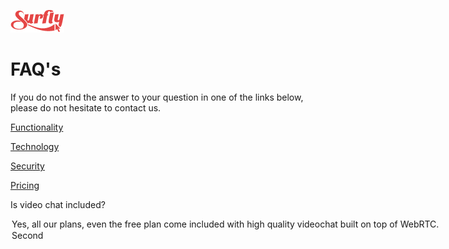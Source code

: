 ![logo](images/logosmall.png)
<a name="faq"></a>
# FAQ's

If you do not find the answer to your question in one of the links below, please do not hesitate to contact us.

<a href="faq/functionality.md"> Functionality</a>

<a href="faq/technology.md"> Technology</a>

<a href="faq/security.md"> Security </a>

<a href="faq/pricing.md">Pricing</a>


<quiz name="FAQ">
    <question>
        <p>Is video chat included?</p>
        <answer>
            <option correct>Yes, all our plans, even the free plan come included with high quality videochat built on top of WebRTC.</option>
            <option>Second</option>
        </answer>
    </question>
</quiz>